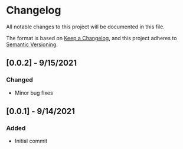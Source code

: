 # Changelog
All notable changes to this project will be documented in this file.

The format is based on [Keep a Changelog](https://keepachangelog.com/en/1.0.0/),
and this project adheres to [Semantic Versioning](https://semver.org/spec/v2.0.0.html).

## [0.0.2] - 9/15/2021
### Changed
- Minor bug fixes
## [0.0.1] - 9/14/2021
### Added
- Initial commit

